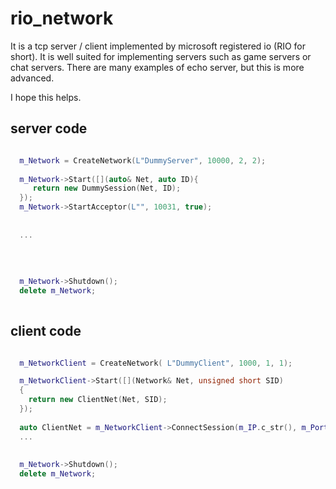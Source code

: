 # rio_network

It is a tcp server / client implemented by microsoft registered io (RIO for short).
It is well suited for implementing servers such as game servers or chat servers. 
There are many examples of echo server, but this is more advanced.

I hope this helps.

## server code


```cpp

  m_Network = CreateNetwork(L"DummyServer", 10000, 2, 2);
	
  m_Network->Start([](auto& Net, auto ID){
     return new DummySession(Net, ID);
  });
  m_Network->StartAcceptor(L"", 10031, true);
  
  
  ...
  
  
  
  
  m_Network->Shutdown();
  delete m_Network;
  

```



## client code



```cpp

  m_NetworkClient = CreateNetwork( L"DummyClient", 1000, 1, 1);

  m_NetworkClient->Start([](Network& Net, unsigned short SID)
  {
    return new ClientNet(Net, SID);
  });
  
  auto ClientNet = m_NetworkClient->ConnectSession(m_IP.c_str(), m_Port);
  ...
    
  
  m_Network->Shutdown();
  delete m_Network;
  

```

